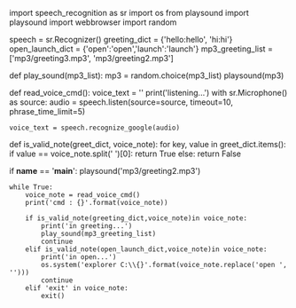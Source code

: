 import speech_recognition as sr
import os
from playsound import playsound
import webbrowser
import random

speech = sr.Recognizer()
greeting_dict = {'hello:hello', 'hi:hi'}
open_launch_dict = {'open':'open','launch':'launch'}
mp3_greeting_list = ['mp3/greeting3.mp3', 'mp3/greeting2.mp3']


def play_sound(mp3_list):
    mp3 = random.choice(mp3_list)
    playsound(mp3)


def read_voice_cmd():
    voice_text = ''
    print('listening...')
    with sr.Microphone() as source:
        audio = speech.listen(source=source, timeout=10, phrase_time_limit=5)

    voice_text = speech.recognize_google(audio)


def is_valid_note(greet_dict, voice_note):
    for key, value in greet_dict.items():
        if value == voice_note.split(' ')[0]:
            return True
        else:
            return False


if __name__ == '__main__':
    playsound('mp3/greeting2.mp3')

    while True:
        voice_note = read_voice_cmd()
        print('cmd : {}'.format(voice_note))

        if is_valid_note(greeting_dict,voice_note)in voice_note:
            print('in greeting...')
            play_sound(mp3_greeting_list)
            continue
        elif is_valid_note(open_launch_dict,voice_note)in voice_note:
            print('in open...')
            os.system('explorer C:\\{}'.format(voice_note.replace('open ', '')))
            continue
        elif 'exit' in voice_note:
            exit()

